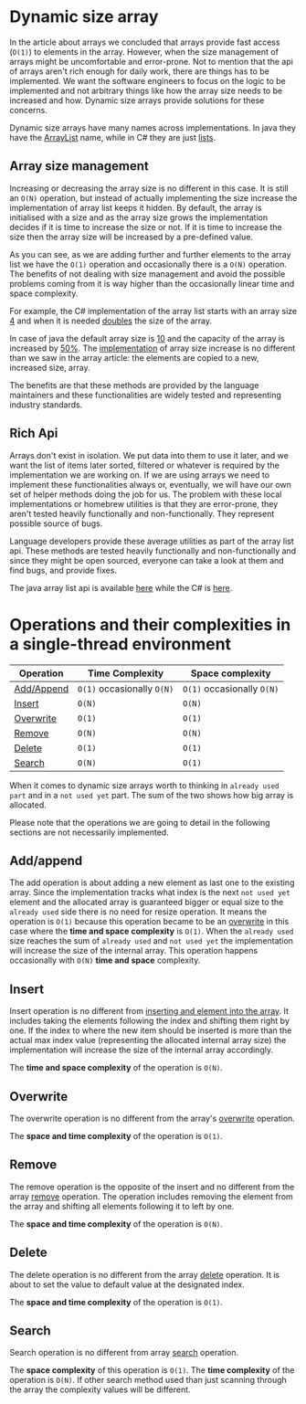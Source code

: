 # Dynamic size array

In the article about arrays we concluded that arrays provide fast access (`O(1)`) to elements
in the array.
However, when the size management of arrays might be uncomfortable and error-prone.
Not to mention that the api of arrays aren't rich enough for daily work, there are things
has to be implemented.
We want the software engineers to focus on the logic to be implemented and not arbitrary
things like how the array size needs to be increased and how.
Dynamic size arrays provide solutions for these concerns.

Dynamic size arrays have many names across implementations.
In java they have the [ArrayList](https://github.com/openjdk/jdk/blob/master/src/javabase/share/classes/java/util/ArrayList.java) name,
while in C# they are just [lists](https://referencesource.microsoft.com/#mscorlib/system/collections/generic/list.cs).

## Array size management

Increasing or decreasing the array size is no different in this case.
It is still an `O(N)` operation, but instead of actually implementing the size increase the
implementation of array list keeps it hidden.
By default, the array is initialised with a size and as the array size grows the
implementation decides if it is time to increase the size or not.
If it is time to increase the size then the array size will be increased by a pre-defined
value.

As you can see, as we are adding further and further elements to the array list we have the
`O(1)` operation and occasionally there is a `O(N)` operation.
The benefits of not dealing with size management and avoid the possible problems coming
from it is way higher than the occasionally linear time and space complexity.

For example, the C# implementation of the array list starts with an array size [4](https://referencesource.microsoft.com/#mscorlib/system/collections/generic/list.cs,38) and when
it is needed [doubles](https://referencesource.microsoft.com/#mscorlib/system/collections/generic/list.cs,405) the size of the array.

In case of java the default array size is [10](https://github.com/AdoptOpenJDK/openjdk-jdk11/blob/master/src/java.base/share/classes/java/util/ArrayList.java#L116) and the capacity of the array is increased by
[50%](https://github.com/AdoptOpenJDK/openjdk-jdk11/blob/master/src/java.base/share/classes/java/util/ArrayList.java#L254).
The [implementation](https://github.com/AdoptOpenJDK/openjdk-jdk11/blob/master/src/java.base/share/classes/java/util/ArrayList.java#L236) of array size increase is no different than we saw in the array article: the elements are copied to a new, increased size, array.

The benefits are that these methods are provided by the language maintainers and these functionalities
are widely tested and representing industry standards.

## Rich Api

Arrays don't exist in isolation.
We put data into them to use it later, and we want the list of items later sorted, filtered
or whatever is required by the implementation we are working on.
If we are using arrays we need to implement these functionalities always or, eventually, we
will have our own set of helper methods doing the job for us.
The problem with these local implementations or homebrew utilities is that they are
error-prone, they aren't tested heavily functionally and non-functionally.
They represent possible source of bugs.

Language developers provide these average utilities as part of the array list api.
These methods are tested heavily functionally and non-functionally and since they might be
open sourced, everyone can take a look at them and find bugs, and provide fixes.

The java array list api is available [here](https://github.com/AdoptOpenJDK/openjdk-jdk11/blob/master/src/java.base/share/classes/java/util/ArrayList.java#L236) while the C# is [here](https://learn.microsoft.com/en-us/dotnet/api/system.collections.generic.list-1?view=net-8.0).

# Operations and their complexities in a single-thread environment

| Operation                | Time Complexity            | Space complexity           |
| ------------------------ | -------------------------- | -------------------------- |
| [Add/Append](#addappend) | `O(1)` occasionally `O(N)` | `O(1)` occasionally `O(N)` |
| [Insert](#insert)        | `O(N)`                     | `O(N)`                     |
| [Overwrite](#overwrite)  | `O(1)`                     | `O(1)`                     |
| [Remove](#remove)        | `O(N)`                     | `O(N)`                     |
| [Delete](#delete)        | `O(1)`                     | `O(1)`                     |
| [Search](#search)        | `O(N)`                     | `O(1)`                     |

When it comes to dynamic size arrays worth to thinking in `already used part` and
in a `not used yet` part.
The sum of the two shows how big array is allocated.

Please note that the operations we are going to detail in the following sections are not
necessarily implemented.

## Add/append

The add operation is about adding a new element as last one to the existing array.
Since the implementation tracks what index is the next `not used yet` element
and the allocated array is guaranteed bigger or equal size to the `already used` side
there is no need for resize operation.
It means the operation is `O(1)` because this operation became to be an [overwrite](#overwrite)
in this case where the **time and space complexity** is `O(1)`.
When the `already used` size reaches the sum of `already used` and `not used yet` the
implementation will increase the size of the internal array.
This operation happens occasionally with `O(N)` **time and space** complexity.

## Insert

Insert operation is no different from [inserting and element into the array](array.md#insert).
It includes taking the elements following the index and shifting them right by one.
If the index to where the new item should be inserted is more than the actual max index value
(representing the allocated internal array size) the implementation will increase the size
of the internal array accordingly.

The **time and space complexity** of the operation is `O(N)`.

## Overwrite

The overwrite operation is no different from the array's [overwrite](array.md#overwrite)
operation.

The **space and time complexity** of the operation is `O(1)`.

## Remove

The remove operation is the opposite of the insert and no different from the array [remove](array.md#remove)
operation.
The operation includes removing the element from the array and shifting all elements following
it to left by one.

The **space and time complexity** of the operation is `O(N)`.

## Delete

The delete operation is no different from the array [delete](array.md#delete) operation.
It is about to set the value to default value at the designated index.

The **space and time complexity** of the operation is `O(1)`.

## Search

Search operation is no different from array [search](array.md#searching-for-an-element)
operation.

The **space complexity** of this operation is `O(1)`.
The **time complexity** of the operation is `O(N)`.
If other search method used than just scanning through the array the complexity values will
be different.
